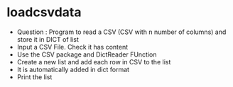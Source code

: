 # loadcsvdata
- Question : Program to read a CSV (CSV with n number of columns) and store it in DICT of list
- Input a CSV File. Check it has content
- Use the CSV package and DictReader FUnction
- Create a new list and add each row in CSV to the list
- It is automatically added in dict format
- Print the list
